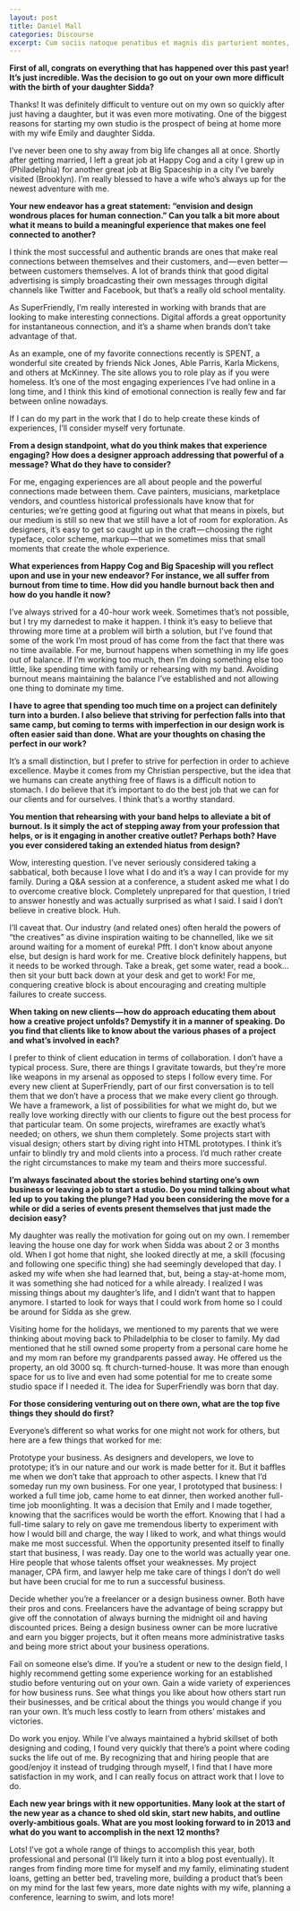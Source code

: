 ```yaml
---
layout: post
title: Daniel Mall
categories: Discourse
excerpt: Cum sociis natoque penatibus et magnis dis parturient montes, nascetur ridiculus mus.
---
```


**First of all, congrats on everything that has happened over this past year! It’s just incredible. Was the decision to go out on your own more difficult with the birth of your daughter Sidda?**

Thanks! It was definitely difficult to venture out on my own so quickly after just having a daughter, but it was even more motivating. One of the biggest reasons for starting my own studio is the prospect of being at home more with my wife Emily and daughter Sidda.

I’ve never been one to shy away from big life changes all at once. Shortly after getting married, I left a great job at Happy Cog and a city I grew up in (Philadelphia) for another great job at Big Spaceship in a city I’ve barely visited (Brooklyn). I’m really blessed to have a wife who’s always up for the newest adventure with me.

**Your new endeavor has a great statement: “envision and design wondrous places for human connection.” Can you talk a bit more about what it means to build a meaningful experience that makes one feel connected to another?**

I think the most successful and authentic brands are ones that make real connections between themselves and their customers, and — even better — between customers themselves. A lot of brands think that good digital advertising is simply broadcasting their own messages through digital channels like Twitter and Facebook, but that’s a really old school mentality.

As SuperFriendly, I’m really interested in working with brands that are looking to make interesting connections. Digital affords a great opportunity for instantaneous connection, and it’s a shame when brands don’t take advantage of that.

As an example, one of my favorite connections recently is SPENT, a wonderful site created by friends Nick Jones, Able Parris, Karla Mickens, and others at McKinney. The site allows you to role play as if you were homeless. It’s one of the most engaging experiences I’ve had online in a long time, and I think this kind of emotional connection is really few and far between online nowadays.

If I can do my part in the work that I do to help create these kinds of experiences, I’ll consider myself very fortunate.

**From a design standpoint, what do you think makes that experience engaging? How does a designer approach addressing that powerful of a message? What do they have to consider?**

For me, engaging experiences are all about people and the powerful connections made between them. Cave painters, musicians, marketplace vendors, and countless historical professionals have know that for centuries; we’re getting good at figuring out what that means in pixels, but our medium is still so new that we still have a lot of room for exploration. As designers, it’s easy to get so caught up in the craft — choosing the right typeface, color scheme, markup — that we sometimes miss that small moments that create the whole experience.

**What experiences from Happy Cog and Big Spaceship will you reflect upon and use in your new endeavor? For instance, we all suffer from burnout from time to time. How did you handle burnout back then and how do you handle it now?**

I’ve always strived for a 40-hour work week. Sometimes that’s not possible, but I try my darnedest to make it happen. I think it’s easy to believe that throwing more time at a problem will birth a solution, but I’ve found that some of the work I’m most proud of has come from the fact that there was no time available. For me, burnout happens when something in my life goes out of balance. If I’m working too much, then I’m doing something else too little, like spending time with family or rehearsing with my band. Avoiding burnout means maintaining the balance I’ve established and not allowing one thing to dominate my time.

**I have to agree that spending too much time on a project can definitely turn into a burden. I also believe that striving for perfection falls into that same camp, but coming to terms with imperfection in our design work is often easier said than done. What are your thoughts on chasing the perfect in our work?**

It’s a small distinction, but I prefer to strive for perfection in order to achieve excellence. Maybe it comes from my Christian perspective, but the idea that we humans can create anything free of flaws is a difficult notion to stomach. I do believe that it’s important to do the best job that we can for our clients and for ourselves. I think that’s a worthy standard.

**You mention that rehearsing with your band helps to alleviate a bit of burnout. Is it simply the act of stepping away from your profession that helps, or is it engaging in another creative outlet? Perhaps both? Have you ever considered taking an extended hiatus from design?**

Wow, interesting question. I’ve never seriously considered taking a sabbatical, both because I love what I do and it’s a way I can provide for my family. During a Q&A session at a conference, a student asked me what I do to overcome creative block. Completely unprepared for that question, I tried to answer honestly and was actually surprised as what I said. I said I don’t believe in creative block. Huh.

I’ll caveat that. Our industry (and related ones) often herald the powers of “the creatives” as divine inspiration waiting to be channelled, like we sit around waiting for a moment of eureka! Pfft. I don’t know about anyone else, but design is hard work for me. Creative block definitely happens, but it needs to be worked through. Take a break, get some water, read a book… then sit your butt back down at your desk and get to work! For me, conquering creative block is about encouraging and creating multiple failures to create success.

**When taking on new clients — how do approach educating them about how a creative project unfolds? Demystify it in a manner of speaking. Do you find that clients like to know about the various phases of a project and what’s involved in each?**

I prefer to think of client education in terms of collaboration. I don’t have a typical process. Sure, there are things I gravitate towards, but they’re more like weapons in my arsenal as opposed to steps I follow every time. For every new client at SuperFriendly, part of our first conversation is to tell them that we don’t have a process that we make every client go through. We have a framework, a list of possibilities for what we might do, but we really love working directly with our clients to figure out the best process for that particular team. On some projects, wireframes are exactly what’s needed; on others, we shun them completely. Some projects start with visual design; others start by diving right into HTML prototypes. I think it’s unfair to blindly try and mold clients into a process. I’d much rather create the right circumstances to make my team and theirs more successful.

**I’m always fascinated about the stories behind starting one’s own business or leaving a job to start a studio. Do you mind talking about what led up to you taking the plunge? Had you been considering the move for a while or did a series of events present themselves that just made the decision easy?**

My daughter was really the motivation for going out on my own. I remember leaving the house one day for work when Sidda was about 2 or 3 months old. When I got home that night, she looked directly at me, a skill (focusing and following one specific thing) she had seemingly developed that day. I asked my wife when she had learned that, but, being a stay-at-home mom, it was something she had noticed for a while already. I realized I was missing things about my daughter’s life, and I didn’t want that to happen anymore. I started to look for ways that I could work from home so I could be around for Sidda as she grew.

Visiting home for the holidays, we mentioned to my parents that we were thinking about moving back to Philadelphia to be closer to family. My dad mentioned that he still owned some property from a personal care home he and my mom ran before my grandparents passed away. He offered us the property, an old 3000 sq. ft church-turned-house. It was more than enough space for us to live and even had some potential for me to create some studio space if I needed it. The idea for SuperFriendly was born that day.

**For those considering venturing out on there own, what are the top five things they should do first?**

Everyone’s different so what works for one might not work for others, but here are a few things that worked for me:

Prototype your business. As designers and developers, we love to prototype; it’s in our nature and our work is made better for it. But it baffles me when we don’t take that approach to other aspects. I knew that I’d someday run my own business. For one year, I prototyped that business: I worked a full time job, came home to eat dinner, then worked another full-time job moonlighting. It was a decision that Emily and I made together, knowing that the sacrifices would be worth the effort. Knowing that I had a full-time salary to rely on gave me tremendous liberty to experiment with how I would bill and charge, the way I liked to work, and what things would make me most successful. When the opportunity presented itself to finally start that business, I was ready. Day one to the world was actually year one. Hire people that whose talents offset your weaknesses. My project manager, CPA firm, and lawyer help me take care of things I don’t do well but have been crucial for me to run a successful business.

Decide whether you’re a freelancer or a design business owner. Both have their pros and cons. Freelancers have the advantage of being scrappy but give off the connotation of always burning the midnight oil and having discounted prices. Being a design business owner can be more lucrative and earn you bigger projects, but it often means more administrative tasks and being more strict about your business operations.

Fail on someone else’s dime. If you’re a student or new to the design field, I highly recommend getting some experience working for an established studio before venturing out on your own. Gain a wide variety of experiences for how business runs. See what things you like about how others start run their businesses, and be critical about the things you would change if you ran your own. It’s much less costly to learn from others’ mistakes and victories.

Do work you enjoy. While I’ve always maintained a hybrid skillset of both designing and coding, I found very quickly that there’s a point where coding sucks the life out of me. By recognizing that and hiring people that are good/enjoy it instead of trudging through myself, I find that I have more satisfaction in my work, and I can really focus on attract work that I love to do.

**Each new year brings with it new opportunities. Many look at the start of the new year as a chance to shed old skin, start new habits, and outline overly-ambitious goals. What are you most looking forward to in 2013 and what do you want to accomplish in the next 12 months?**

Lots! I’ve got a whole range of things to accomplish this year, both professional and personal (I’ll likely turn it into a blog post eventually). It ranges from finding more time for myself and my family, eliminating student loans, getting an better bed, traveling more, building a product that’s been on my mind for the last few years, more date nights with my wife, planning a conference, learning to swim, and lots more!
